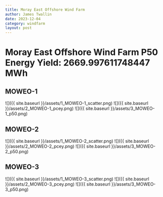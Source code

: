 ```yaml
---
title: Moray East Offshore Wind Farm
author: James Twallin
date: 2023-12-04
category: windfarm
layout: post
---
```

# Moray East Offshore Wind Farm P50 Energy Yield: 2669.997611748447 MWh

MOWEO-1
-------------
![]({{ site.baseurl }}/assets/1_MOWEO-1_scatter.png)
![]({{ site.baseurl }}/assets/2_MOWEO-1_pcey.png)
![]({{ site.baseurl }}/assets/3_MOWEO-1_p50.png)

MOWEO-2
-------------
![]({{ site.baseurl }}/assets/1_MOWEO-2_scatter.png)
![]({{ site.baseurl }}/assets/2_MOWEO-2_pcey.png)
![]({{ site.baseurl }}/assets/3_MOWEO-2_p50.png)

MOWEO-3
-------------
![]({{ site.baseurl }}/assets/1_MOWEO-3_scatter.png)
![]({{ site.baseurl }}/assets/2_MOWEO-3_pcey.png)
![]({{ site.baseurl }}/assets/3_MOWEO-3_p50.png)

